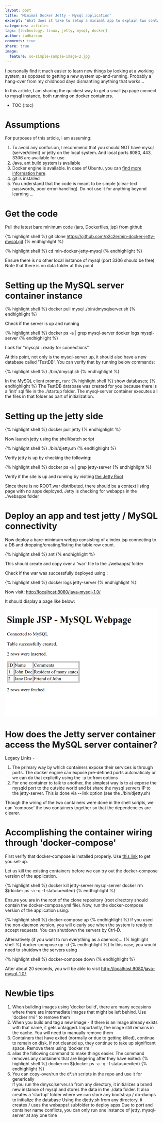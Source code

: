 ```yaml
---
layout: post
title: "Minimal Docker Jetty - Mysql application"
excerpt: "What does it take to setup a minimal app to explain two containers working with each other?"
categories: articles
tags: [technology, linux, jetty, mysql, docker]
author: sudharsan
comments: true
share: true
image:
  feature: so-simple-sample-image-2.jpg
---
```


I personally find it much easier to learn new things by looking at a working system; as opposed to getting a new system up-and-running. Probably a hang-over from my childhood days dismantling anything that works...

In this article, I am sharing the quickest way to get a small jsp page connect to mysql instance, both running on docker containers. 

* TOC
{:toc}

Assumptions
=================
For purposes of this article, I am assuming:

1. To avoid any confusion, I recommend that you should NOT have mysql (server/client) or jetty on the local system. And local ports 8080, 443, 3306 are available for use.
1. Java, ant build system is available
1. Docker engine is available. In case of Ubuntu, you can [find more information here](https://docs.docker.com/engine/installation/linux/ubuntulinux/).
1. git is installed
1. You understand that the code is meant to be simple (clear-text passwords, poor error-handling). Do not use it for anything beyond learning ...


Get the code
=================

Pull the latest bare minimum code (jars, Dockerfiles, jsp) from github

{% highlight shell %}
git clone https://github.com/p2c2e/min-docker-jetty-mysql.git
{% endhighlight %}

{% highlight shell %}
cd min-docker-jetty-mysql
{% endhighlight %}

Ensure there is no other local instance of mysql (port 3306 should be free)
Note that there is no data folder at this point

Setting up the MySQL server container instance
=================

{% highlight shell %}
docker pull mysql
./bin/dmysqlserver.sh 
{% endhighlight %}

Check if the server is up and running 

{% highlight shell %}
docker ps -a | grep mysql-server
docker logs mysql-server
{% endhighlight %}

Look for "mysqld : ready for connections"

At this point, not only is the mysql-server up, it should also have a new database called 'TestDB'. You can verify that by running below commands:

{% highlight shell %}
./bin/dmysql.sh 
{% endhighlight %}

In the MySQL client prompt, run: 
{% highlight shell %}
show databases;
{% endhighlight %}
The TestDB database was created for you because there is a 'init' sql file in the ./startup folder. The mysql-server container executes all the files in that folder as part of initialization.

Setting up the jetty side
=======================

{% highlight shell %}
docker pull jetty
{% endhighlight %}

Now launch jetty using the shell/batch script

{% highlight shell %}
./bin/djetty.sh
{% endhighlight %}

Verify jetty is up by checking the following:

{% highlight shell %}
docker ps -a | grep jetty-server
{% endhighlight %}

Verify if the site is up and running by visiting [the Jetty Root](http://localhost:8080/) 

Since there is no ROOT.war distributed, there should be a context listing page with no apps deployed. Jetty is checking for webapps in the ./webapps folder

Deploy an app and test jetty / MySQL connectivity
=======================

Now deploy a bare-minimum webpp consisting of a index.jsp connecting to a DB and dropping/creating/listing the table row count.

{% highlight shell %}
ant 
{% endhighlight %}

This should create and copy over a 'war' file to the ./webapps/ folder

Check if the war was successfully deployed using :

{% highlight shell %}
docker logs jetty-server
{% endhighlight %}

Now visit: [http://localhost:8080/java-mysql-1.0/](http://localhost:8080/java-mysql-1.0/)

It should display a page like below:

![Minimal Jetty MySQL Docker Homepage](/images/simple-jetty-page.png)

How does the Jetty server container access the MySQL server container?
=======================

Legacy Links - 

1. The primary way by which containers expose their services is through ports. The docker engine can expose pre-defined ports automaticaly or we can do that explicitly using the -p to:from options
1. For one container to talk to another, the simplest way is to a) expose the mysqld port to the outside world and b) share the mysql servers IP to the jetty-server. This is done via --link option (see the ./bin/djetty.sh)

Though the wiring of the two containers were done in the shell scripts, we can 'compose' the two containers together so that the dependencies are clearer. 

Accomplishing the container wiring through 'docker-compose'
=======================

First verify that docker-compose is installed properly. Use [this link](https://docs.docker.com/compose/install/) to get you set-up.

Let us kill the existing containers before we can try out the docker-compose version of the application.

{% highlight shell %}
docker kill jetty-server mysql-server 
docker rm $(docker ps -a -q -f status=exited)
{% endhighlight %}

Ensure you are in the root of the clone repository (root directory should contain the docker-compose.yml file). Now, run the docker-compose version of the application using:

{% highlight shell %}
docker-compose up 
{% endhighlight %}
If you used the non-daemon version, you will clearly see when the system is ready to accept requests. You can shutdown the servers by Ctrl-D.

Alternatively (if you want to run everything as a daemon)...
{% highlight shell %}
docker-compose up -d 
{% endhighlight %}
In this case, you would need to shutdown the servers using 

{% highlight shell %}
docker-compose down
{% endhighlight %}

After about 20 seconds, you will be able to visit [http://localhost:8080/java-mysql-1.0/](http://localhost:8080/java-mysql-1.0/).

Newbie tips
=======================

1. When building images using 'docker build', there are many occasions where there are intermediate images that might be left behind. Use 'docker rmi <imageid>' to remove them
1. When you build and tag a new image - if there is an image already exists with that name, it gets untagged. Importantly, the image still remains in the cache. You will need to manually remove them
1. Containers that have exited (normally or due to getting killed), continue to remain on disk. If not cleaned up, they continue to take up significant space. Remove them using 'docker rm <containerid>'
1. alias the following command to make things easier. The command removes any containers that are lingering after they have exited: 
{% highlight shell %}
docker rm $(docker ps -a -q -f status=exited)
{% endhighlight %}
1. You can copy-over/run the d*.sh scripts in the repo and use it for generically  
	If you run the dmysqlserver.sh from any directory, it initializes a brand new instance of mysql and stores the data in the ./data folder. It also creates a 'startup' folder where we can store any bootstrap / db-dumps to initialize the database
	Using the djetty.sh from any directory, it creates / uses the webapps/ subfolder to deploy apps
	Due to port and container name conflicts, you can only run one instance of jetty, mysql-server at any one time



